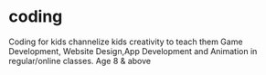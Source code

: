 # coding
Coding for kids channelize kids creativity to teach them Game Development, Website Design,App Development and Animation in regular/online classes. Age 8 &amp; above
